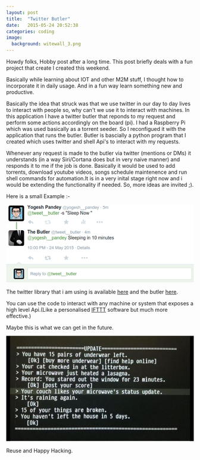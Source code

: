```yaml
---
layout: post
title:  "Twitter Butler"
date:   2015-05-24 20:52:38
categories: coding
image:
  background: witewall_3.png
---
```


Howdy folks, Hobby post after a long time. This post briefly deals with a fun project that create I created this weekend.

Basically while learning about IOT and other M2M stuff, I thought how to incorporate it in daily usage. And in a fun way learn something new and productive.

Basically the idea that struck was that we use twitter in our day to day lives to interact with people so, why can't we use it to interact with machines. In this application I have a twitter butler that reponds to my request and perform some actions accordingly on the board (pi). I had a Raspberry Pi which was used basically as a torrent seeder. So I reconfigued it with the application that runs the butler. Butler is bascially a python program that I created which uses twitter and shell Api's to interact with my requests.

Whenever any request is made to the butler via twitter (mentions or DMs) it understands (in a way Siri/Cortana does but in very naive manner) and responds it to me if the job is done. Basically it would be used to add torrents, download youtube videos, songs schedule maintenence and run shell commands for automation.It is in a very inital stage right now and i would be extending the functionality if needed. So, more ideas are invited ;).

Here is a small Example :-

<img src="/images/butler.png" alt="">


The twitter library that i am using is available [here](https://github.com/sixohsix/) and the butler [here](https://twitter.com/tweet__butler).

You can use the code to interact with any machine or system that exposes a high level Api.(Like a personalised [IFTTT](https://ifttt.com/) software but much more effective.)

Maybe this is what we can get in the future.


<img src="/images/iot.jpg" alt="">

Reuse and Happy Hacking. 